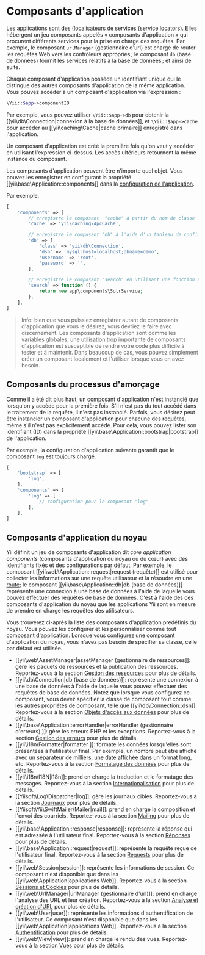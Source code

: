 Composants d'application
======================
Les applications sont des  [(localisateurs de services (service locators)](concept-service-locator.md). Elles hébergent un jeu composants appelés « composants d'application » qui procurent différents services pour la prise en charge des requêtes. Par exemple, le composant `urlManager` (gestionnaire d'url) est chargé de router les requêtes Web vers les contrôleurs appropriés ; le composant  `db` (base de données) fournit les services relatifs à la base de données ; et ainsi de suite.

Chaque composant d'application possède un identifiant unique qui le distingue des autres composants d'application de la même application. Vous pouvez accéder à un composant d'application via l'expression :

```php
\Yii::$app->componentID
```

Par exemple, vous pouvez utiliser `\Yii::$app->db` pour obtenir la  [[yii\db\Connection|connexion à la base de données]], et `\Yii::$app->cache` pour accéder au  [[yii\caching\Cache|cache primaire]] enregistré dans l'application.

Un composant d'application est créé la première fois qu'on veut y accéder en utilisant l'expression ci-dessus. Les accès ultérieurs retournent la même instance du composant.

Les composants d'application peuvent être n'importe quel objet. Vous pouvez les enregistrer en configurant la propriété [[yii\base\Application::components]] dans la [configuration de l'application](structure-applications.md#application-configurations).

Par exemple,

```php
[
    'components' => [
        // enregistre le composant  "cache" à partir du nom de classe
        'cache' => 'yii\caching\ApcCache',

        // enregistre le composant "db" à l'aide d'un tableau de configuration
        'db' => [
            'class' => 'yii\db\Connection',
            'dsn' => 'mysql:host=localhost;dbname=demo',
            'username' => 'root',
            'password' => '',
        ],

        // enregistre le composant "search" en utilisant une fonction anonyme
        'search' => function () {
            return new app\components\SolrService;
        },
    ],
]
```

> Info: bien que vous puissiez enregistrer autant de composants d'application que vous le désirez, vous devriez le faire avec discernement. Les composants d'application sont comme les variables globales, une utilisation trop importante de composants d'application est susceptible de rendre votre code plus difficile à tester et à maintenir. Dans beaucoup de cas, vous pouvez simplement créer un composant localement et l'utiliser lorsque vous en avez besoin. 


## Composants du processus d'amorçage <span id="bootstrapping-components"></span>

Comme il a été dit plus haut, un composant d'application n'est instancié que lorsqu'on y accède pour la première fois. S'il n'est pas du tout accédé dans le traitement de la requête, il n'est pas instancié. Parfois, vous désirez peut être instancier un composant d'application pour chacune des requêtes, même s'il n'est pas explicitement accédé. 
Pour cela, vous pouvez lister son identifiant (ID) dans la propriété [[yii\base\Application::bootstrap|bootstrap]] de l'application.

Par exemple, la configuration d'application suivante garantit que le composant `log` est toujours chargé.

```php
[
    'bootstrap' => [
        'log',
    ],
    'components' => [
        'log' => [
            // configuration pour le composant "log"
        ],
    ],
]
```

## Composants d'application du noyau <span id="core-application-components"></span>

Yii définit un jeu de composants d'application dit *core application components* (composants d'application du noyau ou du cœur) avec des identifiants fixés et des configurations par défaut.   Par exemple, le composant [[yii\web\Application::request|request (requête)]] est utilisé pour collecter les informations sur une requête  utilisateur et la résoudre en une [route](runtime-routing.md); le composant  [[yii\base\Application::db|db (base de données)]] représente une connexion à une base de données à l'aide de laquelle vous pouvez effectuer des requêtes de base de données. C'est à l'aide des ces composants d'application du noyau que les applications Yii sont en mesure de prendre en charge les requêtes des utilisateurs.

Vous trouverez ci-après la liste des composants d'application prédéfinis du noyau. Vous pouvez les configurer et les personnaliser comme tout composant d'application. Lorsque vous configurez une composant d'application du noyau, vous n'avez pas besoin de spécifier sa classe, celle par défaut est utilisée. 


* [[yii\web\AssetManager|assetManager (gestionnaire de ressources]]: gère les paquets de ressources et la publication des ressources. 
  Reportez-vous à la section [Gestion des ressources](structure-assets.md) pour plus de détails.
* [[yii\db\Connection|db (base de données)]]: représente une connexion à une base de données à l'aide de laquelle vous pouvez effectuer des requêtes de base de données. 
  Notez que lorsque vous configurez ce composant, vous devez spécifier la classe de composant tout comme les autres propriétés de composant, telle que [[yii\db\Connection::dsn]].
  Reportez-vous à la section [Objets d'accès aux données](db-dao.md) pour plus de détails.
* [[yii\base\Application::errorHandler|errorHandler (gestionnaire d'erreurs) ]]: gère les erreurs PHP et les exceptions.
  Reportez-vous à la section [Gestion des erreurs](runtime-handling-errors.md) pour plus de détails.
* [[yii\i18n\Formatter|formatter ]]: formate les données lorsqu'elles sont présentées à l'utilisateur final. Par exemple, un nombre peut être affiché avec un séparateur de milliers, une date affichée dans un format long, etc.
  Reportez-vous à la section [Formatage des données](output-formatting.md) pour plus de détails.
* [[yii\i18n\I18N|i18n]]: prend en charge la traduction et le formatage des messages. 
  Reportez-vous à la section [Internationalisation](tutorial-i18n.md) pour plus de détails.
* [[Yiisoft\Log\Dispatcher|log]]: gère les journaux cibles. 
  Reportez-vous à la section  [Journaux](runtime-logging.md) pour plus de détails.
* [[Yiisoft\Yii\SwiftMailer\Mailer|mail]]: prend en charge la composition et l'envoi des courriels.
  Reportez-vous à la section [Mailing](tutorial-mailing.md) pour plus de détails.
* [[yii\base\Application::response|response]]: représente la réponse qui est adressée à l'utilisateur final. 
  Reportez-vous à la section  [Réponses](runtime-responses.md) pour plus de détails.
* [[yii\base\Application::request|request]]: représente la requête reçue de l'utilisateur final.
  Reportez-vous à la section [Requests](runtime-requests.md) pour plus de détails.
* [[yii\web\Session|session]]: représente les informations de session. Ce composant n'est disponible que dans les [[yii\web\Application|applications Web]].
  Reportez-vous à la section [Sessions et Cookies](runtime-sessions-cookies.md) pour plus de détails.
* [[yii\web\UrlManager|urlManager (gestionnaire d'url)]]: prend en charge l'analyse des URL et leur création.
  Reportez-vous à la section  [Analyse et création d'URL](runtime-routing.md) pour plus de détails.
* [[yii\web\User|user]]: représente les informations d'authentification de l'utilisateur. Ce composant n'est disponible que dans les [[yii\web\Application|applications Web]].
  Reportez-vous à la section [Authentification](security-authentication.md) pour plus de détails.
* [[yii\web\View|view]]: prend en charge le rendu des vues. 
  Reportez-vous à la section  [Vues](structure-views.md) pour plus de détails.
